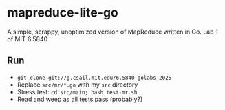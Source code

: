 # mapreduce-lite-go
A simple, scrappy, unoptimized version of MapReduce written in Go. Lab 1 of MIT 6.5840
## Run
- `git clone git://g.csail.mit.edu/6.5840-golabs-2025`
- Replace `src/mr/*.go` with my `src` directory
- Stress test: `cd src/main; bash test-mr.sh`
- Read and weep as all tests pass (probably?)

